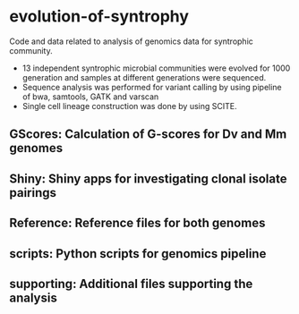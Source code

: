 # evolution-of-syntrophy
Code and data related to analysis of genomics data for syntrophic community.

* 13 independent syntrophic microbial communities were evolved for 1000 generation and samples at different generations were sequenced.
* Sequence analysis was performed for variant calling by using pipeline of bwa, samtools, GATK and varscan
* Single cell lineage construction was done by using SCITE.

## GScores: Calculation of G-scores for Dv and Mm genomes

## Shiny: Shiny apps for investigating clonal isolate pairings

## Reference: Reference files for both genomes

## scripts: Python scripts for genomics pipeline

## supporting: Additional files supporting the analysis
